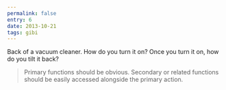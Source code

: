 ```yaml
---
permalink: false
entry: 6
date: 2013-10-21
tags: gibi
---
```


Back of a vacuum cleaner. How do you turn it on? Once you turn it on, how do you tilt it back?

>Primary functions should be obvious. Secondary or related functions should be easily accessed alongside the primary action.